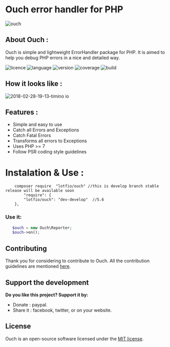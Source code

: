 # Ouch error handler for PHP
![ouch](https://user-images.githubusercontent.com/18489496/36539671-dbf89a76-17d7-11e8-99e1-b372935b83c4.png)

## About Ouch :
   
   Ouch is simple and lightweight ErrorHandler package for PHP. It is aimed to help you debug PHP 
    errors in a nice and detailed way.


![licence](https://img.shields.io/badge/Licence-MIT-yellow.svg)
![language](https://img.shields.io/badge/PHP-7-blue.svg)
![version](https://img.shields.io/badge/Version-0.1.0-red.svg)
![coverage](https://img.shields.io/badge/coverage-30%25-green.svg)
![build](https://img.shields.io/badge/build-passing-8e44ad.svg)

## How it looks like :
![2018-02-28-19-13-timino io](https://user-images.githubusercontent.com/18489496/36804680-973f3e4c-1cbb-11e8-9d27-f6e7d09a3993.png)
## Features :
- Simple and easy to use
- Catch all Errors and Exceptions
- Catch Fatal Errors
- Transforms all errors to Exceptions
- Uses PHP >= 7 
- Follow PSR coding style guidelines

# Instalation & Use :
```
    composer require  "lotfio/ouch" //this is develop branch stable release will be available soon
        "require": {
        "lotfio/ouch": "dev-develop"  //5.6
    },
```

### Use it:
```php
   $ouch = new Ouch\Reporter;
   $ouch->on();
```


## Contributing

Thank you for considering to contribute to Ouch. All the contribution guidelines are mentioned [here](CONTRIBUTE.md).

## Support the development

**Do you like this project? Support it by:**

- Donate   : paypal.
- Share it : facebook, twitter, or on your website.

## License

Ouch is an open-source software licensed under the [MIT license](LICENSE.md).
